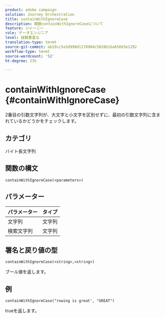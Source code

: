 ```yaml
---
product: adobe campaign
solution: Journey Orchestration
title: containWithIgnoreCase
description: 関数containWithIgnoreCaseについて
feature: ジャーニー
role: データエンジニア
level: 経験豊富な
translation-type: tm+mt
source-git-commit: ab19cc5a3d998d1178984c5028b1ba650d3e1292
workflow-type: tm+mt
source-wordcount: '52'
ht-degree: 23%

---
```



# containWithIgnoreCase {#containWithIgnoreCase}

2番目の引数文字列が、大文字と小文字を区別せずに、最初の引数文字列に含まれているかどうかをチェックします。

## カテゴリ

 バイト長文字列

## 関数の構文

`containWithIgnoreCase(<parameters>)`

## パラメーター

| パラメーター | タイプ |
|-----------|------------------|
| 文字列 | 文字列 |
| 検索文字列 | 文字列 |

## 署名と戻り値の型

`containWithIgnoreCase(<string>,<string>)`

ブール値を返します。

## 例

`containWithIgnoreCase("rowing is great', "GREAT")`

trueを返します。
